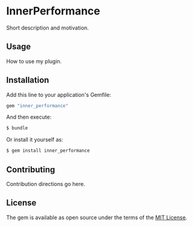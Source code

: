 # InnerPerformance
Short description and motivation.

## Usage
How to use my plugin.

## Installation
Add this line to your application's Gemfile:

```ruby
gem "inner_performance"
```

And then execute:
```bash
$ bundle
```

Or install it yourself as:
```bash
$ gem install inner_performance
```

## Contributing
Contribution directions go here.

## License
The gem is available as open source under the terms of the [MIT License](https://opensource.org/licenses/MIT).
